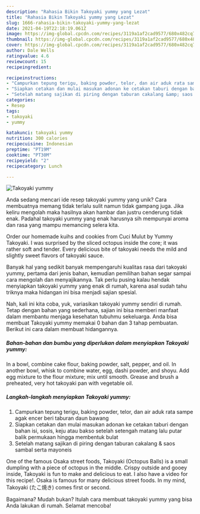 ```yaml
---
description: "Rahasia Bikin Takoyaki yummy yang Lezat"
title: "Rahasia Bikin Takoyaki yummy yang Lezat"
slug: 1666-rahasia-bikin-takoyaki-yummy-yang-lezat
date: 2021-04-19T22:18:19.061Z
image: https://img-global.cpcdn.com/recipes/3119a1af2cad9577/680x482cq70/takoyaki-yummy-foto-resep-utama.jpg
thumbnail: https://img-global.cpcdn.com/recipes/3119a1af2cad9577/680x482cq70/takoyaki-yummy-foto-resep-utama.jpg
cover: https://img-global.cpcdn.com/recipes/3119a1af2cad9577/680x482cq70/takoyaki-yummy-foto-resep-utama.jpg
author: Dale Wells
ratingvalue: 4.6
reviewcount: 15
recipeingredient:

recipeinstructions:
- "Campurkan tepung terigu, baking powder, telor, dan air aduk rata sampe agak encer beri taburan daun bawang"
- "Siapkan cetakan dan mulai masukan adonan ke cetakan taburi dengan bahan isi, sosis, keju atau bakso setelah setengah matang lalu putar balik permukaan hingga membentuk bulat"
- "Setelah matang sajikan di piring dengan taburan cakalang &amp; saos sambal serta mayoneis"
categories:
- Resep
tags:
- takoyaki
- yummy

katakunci: takoyaki yummy 
nutrition: 300 calories
recipecuisine: Indonesian
preptime: "PT19M"
cooktime: "PT30M"
recipeyield: "2"
recipecategory: Lunch

---
```



![Takoyaki yummy](https://img-global.cpcdn.com/recipes/3119a1af2cad9577/680x482cq70/takoyaki-yummy-foto-resep-utama.jpg)

Anda sedang mencari ide resep takoyaki yummy yang unik? Cara membuatnya memang tidak terlalu sulit namun tidak gampang juga. Jika keliru mengolah maka hasilnya akan hambar dan justru cenderung tidak enak. Padahal takoyaki yummy yang enak harusnya sih mempunyai aroma dan rasa yang mampu memancing selera kita.

Order our homemade kuihs and cookies from Cuci Mulut by Yummy Takoyaki. I was surprised by the sliced octopus inside the core; it was rather soft and tender. Every delicious bite of takoyaki needs the mild and slightly sweet flavors of takoyaki sauce.

Banyak hal yang sedikit banyak mempengaruhi kualitas rasa dari takoyaki yummy, pertama dari jenis bahan, kemudian pemilihan bahan segar sampai cara mengolah dan menyajikannya. Tak perlu pusing kalau hendak menyiapkan takoyaki yummy yang enak di rumah, karena asal sudah tahu triknya maka hidangan ini bisa menjadi sajian spesial.


Nah, kali ini kita coba, yuk, variasikan takoyaki yummy sendiri di rumah. Tetap dengan bahan yang sederhana, sajian ini bisa memberi manfaat dalam membantu menjaga kesehatan tubuhmu sekeluarga. Anda bisa membuat Takoyaki yummy memakai 0 bahan dan 3 tahap pembuatan. Berikut ini cara dalam membuat hidangannya.

<!--inarticleads1-->

##### Bahan-bahan dan bumbu yang diperlukan dalam menyiapkan Takoyaki yummy:



In a bowl, combine cake flour, baking powder, salt, pepper, and oil. In another bowl, whisk to combine water, egg, dashi powder, and shoyu. Add egg mixture to the flour mixture; mix until smooth. Grease and brush a preheated, very hot takoyaki pan with vegetable oil. 

<!--inarticleads2-->

##### Langkah-langkah menyiapkan Takoyaki yummy:

1. Campurkan tepung terigu, baking powder, telor, dan air aduk rata sampe agak encer beri taburan daun bawang
1. Siapkan cetakan dan mulai masukan adonan ke cetakan taburi dengan bahan isi, sosis, keju atau bakso setelah setengah matang lalu putar balik permukaan hingga membentuk bulat
1. Setelah matang sajikan di piring dengan taburan cakalang &amp; saos sambal serta mayoneis


One of the famous Osaka street foods, Takoyaki (Octopus Balls) is a small dumpling with a piece of octopus in the middle. Crispy outside and gooey inside, Takoyaki is fun to make and delicious to eat. I also have a video for this recipe!. Osaka is famous for many delicious street foods. In my mind, Takoyaki (たこ焼き) comes first or second. 

Bagaimana? Mudah bukan? Itulah cara membuat takoyaki yummy yang bisa Anda lakukan di rumah. Selamat mencoba!
